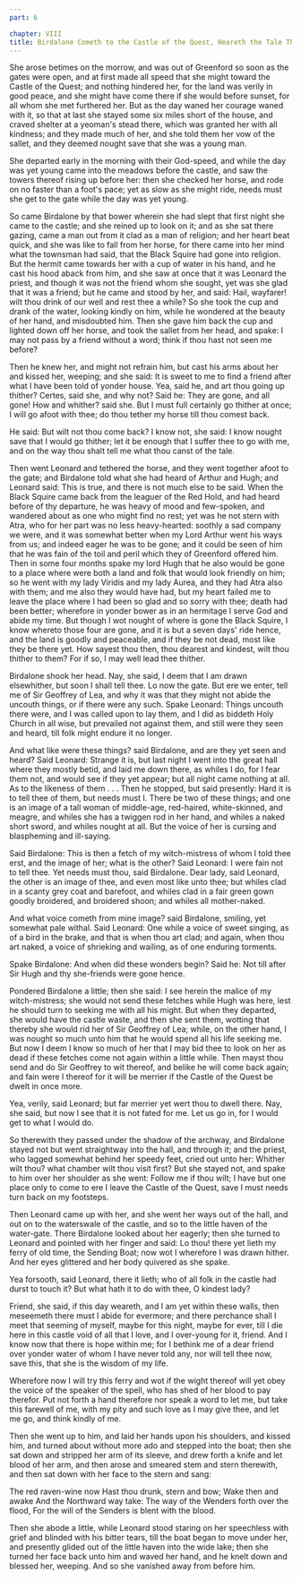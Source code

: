 ```yaml
---
part: 6

chapter: VIII
title: Birdalone Cometh to the Castle of the Quest, Heareth the Tale Thereof from Leonard, and Departeth Thence by the Sending Boat
---
```


She arose betimes on the morrow, and was out of Greenford so soon as the gates were open, and at first made all speed that she might toward the Castle of the Quest; and nothing hindered her, for the land was verily in good peace, and she might have come there if she would before sunset, for all whom she met furthered her. But as the day waned her courage waned with it, so that at last she stayed some six miles short of the house, and craved shelter at a yeoman's stead there, which was granted her with all kindness; and they made much of her, and she told them her vow of the sallet, and they deemed nought save that she was a young man.

She departed early in the morning with their God-speed, and while the day was yet young came into the meadows before the castle, and saw the towers thereof rising up before her: then she checked her horse, and rode on no faster than a foot's pace; yet as slow as she might ride, needs must she get to the gate while the day was yet young.

So came Birdalone by that bower wherein she had slept that first night she came to the castle; and she reined up to look on it; and as she sat there gazing, came a man out from it clad as a man of religion; and her heart beat quick, and she was like to fall from her horse, for there came into her mind what the townsman had said, that the Black Squire had gone into religion. But the hermit came towards her with a cup of water in his hand, and he cast his hood aback from him, and she saw at once that it was Leonard the priest, and though it was not the friend whom she sought, yet was she glad that it was a friend; but he came and stood by her, and said: Hail, wayfarer! wilt thou drink of our well and rest thee a while? So she took the cup and drank of the water, looking kindly on him, while he wondered at the beauty of her hand, and misdoubted him. Then she gave him back the cup and lighted down off her horse, and took the sallet from her head, and spake: I may not pass by a friend without a word; think if thou hast not seen me before?

Then he knew her, and might not refrain him, but cast his arms about her and kissed her, weeping; and she said: It is sweet to me to find a friend after what I have been told of yonder house. Yea, said he, and art thou going up thither? Certes, said she, and why not? Said he: They are gone, and all gone! How and whither? said she. But I must full certainly go thither at once; I will go afoot with thee; do thou tether my horse till thou comest back.

He said: But wilt not thou come back? I know not, she said: I know nought save that I would go thither; let it be enough that I suffer thee to go with me, and on the way thou shalt tell me what thou canst of the tale.

Then went Leonard and tethered the horse, and they went together afoot to the gate; and Birdalone told what she had heard of Arthur and Hugh; and Leonard said: This is true, and there is not much else to be said. When the Black Squire came back from the leaguer of the Red Hold, and had heard before of thy departure, he was heavy of mood and few-spoken, and wandered about as one who might find no rest; yet was he not stern with Atra, who for her part was no less heavy-hearted: soothly a sad company we were, and it was somewhat better when my Lord Arthur went his ways from us; and indeed eager he was to be gone; and it could be seen of him that he was fain of the toil and peril which they of Greenford offered him. Then in some four months spake my lord Hugh that he also would be gone to a place where were both a land and folk that would look friendly on him; so he went with my lady Viridis and my lady Aurea, and they had Atra also with them; and me also they would have had, but my heart failed me to leave the place where I had been so glad and so sorry with thee; death had been better; wherefore in yonder bower as in an hermitage I serve God and abide my time. But though I wot nought of where is gone the Black Squire, I know whereto those four are gone, and it is but a seven days' ride hence, and the land is goodly and peaceable, and if they be not dead, most like they be there yet. How sayest thou then, thou dearest and kindest, wilt thou thither to them? For if so, I may well lead thee thither.

Birdalone shook her head. Nay, she said, I deem that I am drawn elsewhither, but soon I shall tell thee. Lo now the gate. But ere we enter, tell me of Sir Geoffrey of Lea, and why it was that they might not abide the uncouth things, or if there were any such. Spake Leonard: Things uncouth there were, and I was called upon to lay them, and I did as biddeth Holy Church in all wise, but prevailed not against them, and still were they seen and heard, till folk might endure it no longer.

And what like were these things? said Birdalone, and are they yet seen and heard? Said Leonard: Strange it is, but last night I went into the great hall where they mostly betid, and laid me down there, as whiles I do, for I fear them not, and would see if they yet appear; but all night came nothing at all. As to the likeness of them . . . Then he stopped, but said presently: Hard it is to tell thee of them, but needs must I. There be two of these things; and one is an image of a tall woman of middle-age, red-haired, white-skinned, and meagre, and whiles she has a twiggen rod in her hand, and whiles a naked short sword, and whiles nought at all. But the voice of her is cursing and blaspheming and ill-saying.

Said Birdalone: This is then a fetch of my witch-mistress of whom I told thee erst, and the image of her; what is the other? Said Leonard: I were fain not to tell thee. Yet needs must thou, said Birdalone. Dear lady, said Leonard, the other is an image of thee, and even most like unto thee; but whiles clad in a scanty grey coat and barefoot, and whiles clad in a fair green gown goodly broidered, and broidered shoon; and whiles all mother-naked.

And what voice cometh from mine image? said Birdalone, smiling, yet somewhat pale withal. Said Leonard: One while a voice of sweet singing, as of a bird in the brake, and that is when thou art clad; and again, when thou art naked, a voice of shrieking and wailing, as of one enduring torments.

Spake Birdalone: And when did these wonders begin? Said he: Not till after Sir Hugh and thy she-friends were gone hence.

Pondered Birdalone a little; then she said: I see herein the malice of my witch-mistress; she would not send these fetches while Hugh was here, lest he should turn to seeking me with all his might. But when they departed, she would have the castle waste, and then she sent them, wotting that thereby she would rid her of Sir Geoffrey of Lea; while, on the other hand, I was nought so much unto him that he would spend all his life seeking me. But now I deem I know so much of her that I may bid thee to look on her as dead if these fetches come not again within a little while. Then mayst thou send and do Sir Geoffrey to wit thereof, and belike he will come back again; and fain were I thereof for it will be merrier if the Castle of the Quest be dwelt in once more.

Yea, verily, said Leonard; but far merrier yet wert thou to dwell there. Nay, she said, but now I see that it is not fated for me. Let us go in, for I would get to what I would do.

So therewith they passed under the shadow of the archway, and Birdalone stayed not but went straightway into the hall, and through it; and the priest, who lagged somewhat behind her speedy feet, cried out unto her: Whither wilt thou? what chamber wilt thou visit first? But she stayed not, and spake to him over her shoulder as she went: Follow me if thou wilt; I have but one place only to come to ere I leave the Castle of the Quest, save I must needs turn back on my footsteps.

Then Leonard came up with her, and she went her ways out of the hall, and out on to the waterswale of the castle, and so to the little haven of the water-gate. There Birdalone looked about her eagerly; then she turned to Leonard and pointed with her finger and said: Lo thou! there yet lieth my ferry of old time, the Sending Boat; now wot I wherefore I was drawn hither. And her eyes glittered and her body quivered as she spake.

Yea forsooth, said Leonard, there it lieth; who of all folk in the castle had durst to touch it? But what hath it to do with thee, O kindest lady?

Friend, she said, if this day weareth, and I am yet within these walls, then meseemeth there must I abide for evermore; and there perchance shall I meet that seeming of myself, maybe for this night, maybe for ever, till I die here in this castle void of all that I love, and I over-young for it, friend. And I know now that there is hope within me; for I bethink me of a dear friend over yonder water of whom I have never told any, nor will tell thee now, save this, that she is the wisdom of my life.

Wherefore now I will try this ferry and wot if the wight thereof will yet obey the voice of the speaker of the spell, who has shed of her blood to pay therefor. Put not forth a hand therefore nor speak a word to let me, but take this farewell of me, with my pity and such love as I may give thee, and let me go, and think kindly of me.

Then she went up to him, and laid her hands upon his shoulders, and kissed him, and turned about without more ado and stepped into the boat; then she sat down and stripped her arm of its sleeve, and drew forth a knife and let blood of her arm, and then arose and smeared stem and stern therewith, and then sat down with her face to the stern and sang:

The red raven-wine now Hast thou drunk, stern and bow; Wake then and awake And the Northward way take: The way of the Wenders forth over the flood, For the will of the Senders is blent with the blood.

Then she abode a little, while Leonard stood staring on her speechless with grief and blinded with his bitter tears, till the boat began to move under her, and presently glided out of the little haven into the wide lake; then she turned her face back unto him and waved her hand, and he knelt down and blessed her, weeping. And so she vanished away from before him.

